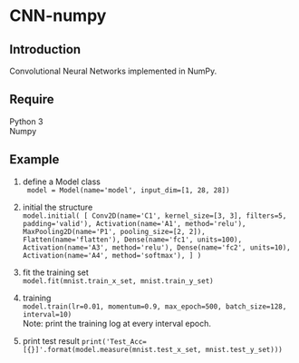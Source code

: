 # CNN-numpy
## Introduction
Convolutional Neural Networks implemented in NumPy.

## Require  
Python 3  
Numpy  

## Example
1. define a Model class  
`` 
model = Model(name='model', input_dim=[1, 28, 28])
``

2. initial the structure  
``
    model.initial(
        [
            Conv2D(name='C1', kernel_size=[3, 3], filters=5, padding='valid'),
            Activation(name='A1', method='relu'),
            MaxPooling2D(name='P1', pooling_size=[2, 2]),
            Flatten(name='flatten'),
            Dense(name='fc1', units=100),
            Activation(name='A3', method='relu'),
            Dense(name='fc2', units=10),
            Activation(name='A4', method='softmax'),
        ]
    )
``

3. fit the training set  
``
model.fit(mnist.train_x_set, mnist.train_y_set)
``

4. training  
``
model.train(lr=0.01, momentum=0.9, max_epoch=500, batch_size=128, interval=10)
``  
Note: print the training log at every interval epoch.  

5. print test result
``
print('Test_Acc=[{}]'.format(model.measure(mnist.test_x_set, mnist.test_y_set)))
``
